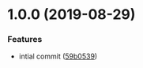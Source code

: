 # 1.0.0 (2019-08-29)


### Features

* intial commit ([59b0539](https://github.com/dhis2/cli-helpers-template/commit/59b0539))
